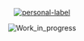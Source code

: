 <div align="center">
  
  [![personal-label](https://img.shields.io/static/v1?label=DanerSound&message=Work_in_progress&color=red&logo=github)](https://github.com/DanerSound)

  ![Work_in_progress](http://cliffordgarstang.com/wp-content/uploads/2013/01/Work_in_progress.png)

</div>


 
